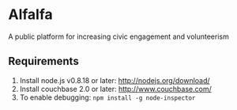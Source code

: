 Alfalfa
=======

A public platform for increasing civic engagement and volunteerism

Requirements
------------

1. Install node.js v0.8.18 or later: http://nodejs.org/download/
2. Install couchbase 2.0 or later: http://www.couchbase.com/
3. To enable debugging: `npm install -g node-inspector`

